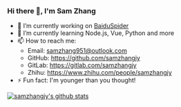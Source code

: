 ### Hi there 👋, I'm Sam Zhang

- 🔭 I’m currently working on [BaiduSpider](https://github.com/BaiduSpider/BaiduSpider)
- 🌱 I’m currently learning Node.js, Vue, Python and more
- 📫 How to reach me:
  - Email: samzhang951@outlook.com
  - GitHub: <https://github.com/samzhangjy>
  - GitLab: <https://gitlab.com/samzhangjy>
  - Zhihu: <https://www.zhihu.com/people/samzhangjy>
- ⚡ Fun fact: I'm younger than you thought!

[![samzhangjy's github stats](https://github-readme-stats.vercel.app/api?username=samzhangjy)](https://github.com/samzhangjy)
